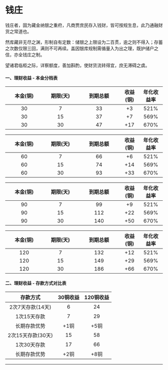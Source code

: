 # 钱庄

钱庄者，固为藏金纳银之重府，凡商贾庶民存入钱财，皆可按规生息，此乃通融财货之常道也。

然库藏非无尽之渊，形制自有定数：储银之上限设为二百贯，逾之则不得入；存蓄之次数仅限三回，满则不可再续。盖因银库规制需循量入为出之理，既护储户之信，亦全钱庄之制。

望诸君临柜之际，详察额度，善加斟酌，使财货流转得宜，庶无滞碍之虞。

#### 一、理财收益 - 本金分档表

<table><thead><tr><th width="105" align="center">本金(铜)</th><th width="95" align="center">期限(天)</th><th width="120" align="center">到期总额</th><th align="center">收益(铜)</th><th align="center">年化收益率</th></tr></thead><tbody><tr><td align="center">30</td><td align="center">7</td><td align="center">33</td><td align="center">+3</td><td align="center">521%</td></tr><tr><td align="center">30</td><td align="center">15</td><td align="center">37</td><td align="center">+7</td><td align="center">569%</td></tr><tr><td align="center">30</td><td align="center">30</td><td align="center">47</td><td align="center">+17</td><td align="center">670%</td></tr></tbody></table>

<table><thead><tr><th width="105" align="center">本金(铜)</th><th width="95" align="center">期限(天)</th><th width="120" align="center">到期总额</th><th align="center">收益(铜)</th><th align="center">年化收益率</th></tr></thead><tbody><tr><td align="center">60</td><td align="center">7</td><td align="center">66</td><td align="center">+6</td><td align="center">521%</td></tr><tr><td align="center">60</td><td align="center">15</td><td align="center">74</td><td align="center">+14</td><td align="center">569%</td></tr><tr><td align="center">60</td><td align="center">30</td><td align="center">93</td><td align="center">+33</td><td align="center">670%</td></tr></tbody></table>

<table><thead><tr><th width="105" align="center">本金(铜)</th><th width="95" align="center">期限(天)</th><th width="120" align="center">到期总额</th><th align="center">收益(铜)</th><th align="center">年化收益率</th></tr></thead><tbody><tr><td align="center">90</td><td align="center">7</td><td align="center">99</td><td align="center">+9</td><td align="center">521%</td></tr><tr><td align="center">90</td><td align="center">15</td><td align="center">112</td><td align="center">+22</td><td align="center">569%</td></tr><tr><td align="center">90</td><td align="center">30</td><td align="center">140</td><td align="center">+50</td><td align="center">670%</td></tr></tbody></table>

<table><thead><tr><th width="105" align="center">本金(铜)</th><th width="95" align="center">期限(天)</th><th width="120" align="center">到期总额</th><th align="center">收益(铜)</th><th align="center">年化收益率</th></tr></thead><tbody><tr><td align="center">120</td><td align="center">7</td><td align="center">132</td><td align="center">+12</td><td align="center">521%</td></tr><tr><td align="center">120</td><td align="center">15</td><td align="center">149</td><td align="center">+29</td><td align="center">569%</td></tr><tr><td align="center">120</td><td align="center">30</td><td align="center">186</td><td align="center">+66</td><td align="center">670%</td></tr></tbody></table>

#### 二、理财收益 - 存款方式对比表

|     存款方式     | 30铜收益 | 120铜收益 |
| :----------: | :---: | :----: |
|  2次7天存款(14天) |   6   |   24   |
|    1次15天存款   |   7   |   29   |
|    长期存款优势    |  +1铜  |   +5铜  |
| 2次15天存款(30天) |   15  |   58   |
|    1次30天存款   |   17  |   66   |
|    长期存款优势    |  +2铜  |   +8铜  |

***
